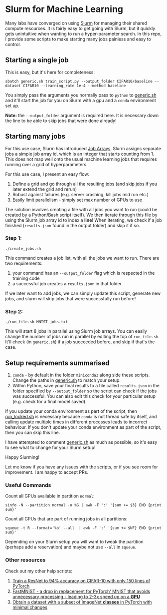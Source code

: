 # Slurm for Machine Learning

Many labs have converged on using [Slurm](https://slurm.schedmd.com/documentation.html) for managing their shared compute resources.
It is fairly easy to get going with Slurm, but it quickly gets unintuitive when wanting to run a hyper-parameter search.
In this repo, I provide some scripts to make starting many jobs painless and easy to control.

## Starting a single job

This is easy, but it's here for completeness:

```
sbatch generic.sh train_script.py --output_folder CIFAR10/baseline --dataset CIFAR10 --learning_rate 1e-4 --method baseline
```

You simply pass the arguments you normally pass to `python` to [generic.sh](generic.sh) and it'll start the job for you on Slurm with a gpu and a `conda` environment set up.

**Note:** the `--output_folder` argument is required here. It is necessary down the line to be able to skip jobs that were done already!

## Starting many jobs

For this use case, Slurm has introduced [Job Arrays](https://slurm.schedmd.com/job_array.html).
Slurm assigns separate jobs a simple job array id, which is an integer that starts counting from 1.
This does not map well onto the usual machine learning jobs that requires running over a grid of hyperparameters.

For this use case, I present an easy flow:
1) Define a grid and go through all the resulting jobs (and skip jobs if you later extend the grid and rerun)
2) Robust against failures (e.g. server crashing, kill jobs mid run etc.)
3) Easily limit parallelism - simply set max number of GPUs to use

The solution involves creating a file with all jobs you want to run (could be created by a Python/Bash script itself).
We then iterate through this file by using the Slurm job array id to index a **line**!
When iterating, we check if a job finished (`results.json` found in the output folder) and skip it if so.

### Step 1:

```
./create_jobs.sh
```

This command creates a job list, with all the jobs we want to run.
There are two requirements: 
1) your command has an `--output_folder` flag which is respected in the training code
2) a successful job creates a `results.json` in that folder.

If we later want to add jobs, we can simply update this script, generate new jobs, and slurm will skip jobs that were successfully run before!

### Step 2:

```
./run_file.sh MNIST_jobs.txt
```

This will start 8 jobs in parallel using Slurm job arrays.
You can easily change the number of jobs run in parallel by editing the top of `run_file.sh`.
It'll check (in `generic.sh`) if a job succeeded before, and skip if that's the case.

## Setup requirements summarised

1. `conda` - by default in the folder `miniconda3` along side these scripts. Change the paths in [generic.sh](generic.sh) to match your setup.
2. Within Python, save your final results to a file called `results.json` in the folder specified by `--output_folder` so the script can check if the jobs was successful. You can also edit this check for your particular setup (e.g. check for a final model saved).

If you update your conda environment as part of the script, then [run\_locked.sh](run_locked.sh) is necessary because `conda` is not thread safe by itself, and calling update multiple times in different processes leads to incorrect behaviour.
If you don't update your conda environment as part of the script, then you can skip this line.

I have attempted to comment [generic.sh](generic.sh) as much as possible, so it's easy to see what to change for your Slurm setup!

Happy Slurming!

Let me know if you have any issues with the scripts, or if you see room for improvement. I am happy to accept PRs.

### Useful Commands

Count all GPUs available in partition `normal`:
```
sinfo -N --partition normal -o %G | awk -F ':' '{sum += $3} END {print sum}'
```

Count all GPUs that are part of running jobs in all partitions:
```
squeue -t R --format='%b' --all  | awk -F ':' '{sum += $NF} END {print sum}'
```

Depending on your Slurm setup you will want to tweak the partition (perhaps add a reservation) and maybe not use `--all` in `squeue`.


### Other resources

Check out my other help scripts:
1. [Train a ResNet to 94% accuracy on CIFAR-10 with only 150 lines of PyTorch](https://gist.github.com/y0ast/d91d09565462125a1eb75acc65da1469)
2. [FastMNIST - a drop in replacement for PyTorch' MNIST that avoids unnecessary processing - leading to 2-3x speed up on a **GPU**](https://gist.github.com/y0ast/f69966e308e549f013a92dc66debeeb4)
3. [Obtain a dataset with a subset of ImageNet **classes** in PyTorch with minimal changes](https://gist.github.com/y0ast/ad1c59c9f7bfdb530bf5d6a6a12feb0d)
